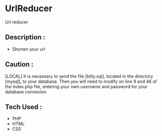 # UrlReducer
Url reducer 
## Description :
* Shorten your url

## Caution :
[LOCAL]
It is necessary to send the file [bitly.sql], located in the directory [mysql], to your database.
Then you will need to modify on line 9 and 46 of the index.php file, entering your own username and password for your database connexion.

## Tech Used : 
* PHP
* HTML
* CSS
